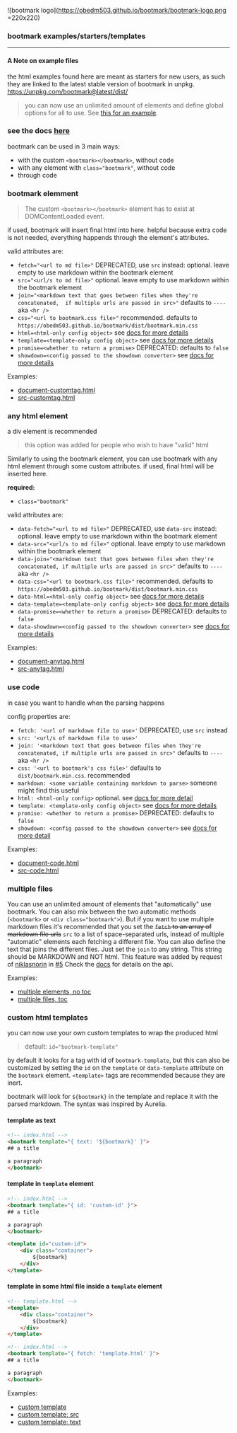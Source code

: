 ![bootmark logo](https://obedm503.github.io/bootmark/bootmark-logo.png =220x220)

### bootmark examples/starters/templates

----

#### A Note on example files
the html examples found here are meant as starters for new users, as such they are linked to the latest stable version of bootmark in unpkg. https://unpkg.com/bootmark@latest/dist/

> you can now use an unlimited amount of elements and define global options for all to use. See [this for an example](https://obedm503.github.io/katex-latex/).

### see the docs [here](https://obedm503.github.io/bootmark/docs/)

bootmark can be used in 3 main ways:
- with the custom `<bootmark></bootmark>`, without code
- with any element with `class="bootmark"`, without code
- through code

### bootmark elemment

> The custom `<bootmark></bootmark>` element has to exist at DOMContentLoaded event.

if used, bootmark will insert final html into here. helpful because extra code is not needed, everything happends through the element's attributes.

valid attributes are:
- `fetch="<url to md file>"` DEPRECATED, use `src` instead: optional. leave empty to use markdown within the bootmark element
- `src="<url/s to md file>"` optional. leave empty to use markdown within the bootmark element
- `join="<markdown text that goes between files when they're concatenated,  if multiple urls are passed in src>"` defaults to `----` aka `<hr />`
- `css="<url to bootmark.css file>"` recommended. defaults to `https://obedm503.github.io/bootmark/dist/bootmark.min.css`
- `html=<html-only config object>` see [docs for more details](https://obedm503.github.io/bootmark/docs/)
- `template=<template-only config object>` see [docs for more details](https://obedm503.github.io/bootmark/docs/)
- `promise=<whether to return a promise>` DEPRECATED: defaults to `false`
- `showdown=<config passed to the showdown converter>` see [docs for more details](https://obedm503.github.io/bootmark/docs/)

Examples:
- [document-customtag.html](https://obedm503.github.io/bootmark/docs/document-customtag.html)
- [src-customtag.html](https://obedm503.github.io/bootmark/docs/src-customtag.html)

### any html element

a div element is recommended

> this option was added for people who wish to have "valid" html

Similarly to using the bootmark element, you can use bootmark with any html element through some custom attributes. if used, final html will be inserted here.

**required:**
- `class="bootmark"`

valid attributes are:
- `data-fetch="<url to md file>"` DEPRECATED, use `data-src` instead: optional. leave empty to use markdown within the bootmark element
- `data-src="<url/s to md file>"` optional. leave empty to use markdown within the bootmark element
- `data-join="<markdown text that goes between files when they're concatenated, if multiple urls are passed in src>"` defaults to `----` aka `<hr />`
- `data-css="<url to bootmark.css file>"` recommended. defaults to `https://obedm503.github.io/bootmark/dist/bootmark.min.css`
- `data-html=<html-only config object>` see [docs for more details](https://obedm503.github.io/bootmark/docs/)
- `data-template=<template-only config object>` see [docs for more details](https://obedm503.github.io/bootmark/docs/)
- `data-promise=<whether to return a promise>` DEPRECATED: defaults to `false`
- `data-showdown=<config passed to the showdown converter>` see [docs for more details](https://obedm503.github.io/bootmark/docs/)

Examples:
- [document-anytag.html](https://obedm503.github.io/bootmark/docs/document-anytag.html)
- [src-anytag.html](https://obedm503.github.io/bootmark/docs/src-anytag.html)

### use code

in case you want to handle when the parsing happens

config properties are:
- `fetch: '<url of markdown file to use>'` DEPRECATED, use `src` instead
- `src: '<url/s of markdown file to use>'`
- `join: '<markdown text that goes between files when they're concatenated, if multiple urls are passed in src>"` defaults to `----` aka `<hr />`
- `css: '<url to bootmark's css file>'` defaults to `dist/bootmark.min.css`. recommended
- `markdown: <some variable containing markdown to parse>` someone might find this useful
- `html: <html-only config>` optional. see [docs for more detail](https://obedm503.github.io/bootmark/docs/index.html)
- `template: <template-only config object>` see [docs for more details](https://obedm503.github.io/bootmark/docs/)
- `promise: <whether to return a promise>` DEPRECATED: defaults to `false`
- `showdown: <config passed to the showdown converter>` see [docs for more detail](https://obedm503.github.io/bootmark/docs/)

Examples:
- [document-code.html](https://obedm503.github.io/bootmark/docs/document-code.html)
- [src-code.html](https://obedm503.github.io/bootmark/docs/src-code.html)

### multiple files

You can use an unlimited amount of elements that "automatically" use bootmark. You can also mix between the two automatic methods (`<bootmark>` or `<div class="bootmark">`). But if you want to use multiple markdown files it's recommended that you set the ~~`fetch` to an array of markdown file urls~~ `src` to a list of space-separated urls, instead of multiple "automatic" elements each fetching a different file. You can also define the text that joins the different files. Just set the `join` to any string. This string should be MARKDOWN and NOT html. This feature was added by request of [niklasnorin](https://github.com/niklasnorin/) in [#5](https://github.com/obedm503/bootmark/issues/5) Check the [docs](https://obedm503.github.io/bootmark/docs/) for details on the api.

Examples:
- [multiple elements, no toc](https://obedm503.github.io/bootmark/docs/multiple-elements-no-toc.html)
- [multiple files, toc](https://obedm503.github.io/bootmark/docs/multiple-files-toc.html)

### custom html templates

you can now use your own custom templates to wrap the produced html

> default: `id="bootmark-template"`

by default it looks for a tag with id of `bootmark-template`, but this can also be customized by setting the `id` on the `template` or `data-template` attribute on the `bootmark` element. `<template>` tags are recommended because they are inert.

bootmark will look for `${bootmark}` in the template and replace it with the parsed markdown. The syntax was inspired by Aurelia.

#### template as text
```html
<!-- index.html -->
<bootmark template="{ text: '${bootmark}' }">
## a title

a paragraph
</bootmark>
```
#### template in `template` element
```html
<!-- index.html -->
<bootmark template="{ id: 'custom-id' }">
## a title

a paragraph
</bootmark>

<template id="custom-id">
	<div class="container">
		${bootmark}
	</div>
</template>
```
#### template in some html file inside a `template` element
```html
<!-- template.html -->
<template>
	<div class="container">
		${bootmark}
	</div>
</template>

<!-- index.html -->
<bootmark template="{ fetch: 'template.html' }">
## a title

a paragraph
</bootmark>
```

Examples:
- [custom template](https://obedm503.github.io/bootmark/docs/template-example.html)
- [custom template: src](https://obedm503.github.io/bootmark/docs/template-src-example.html)
- [custom template: text](https://obedm503.github.io/bootmark/docs/template-text-example.html)
